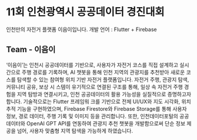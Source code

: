 # 11회 인천광역시 공공데이터 경진대회

인천만의 자전거 플랫폼 이음이입니다. 
개발 언어 : Flutter + Firebase


## Team - 이음이

 ‘이음이’는 인천시 공공데이터를 기반으로, 사용자가 자전거 코스를 직접 설계하고 실시간으로 
주행 경로를 기록하며, AI 챗봇을 통해 인천 지역의 관광지를 추천받아 새로운 코스를 탐색할 수 
있는 참여형 위치 기반 자전거 플랫폼입니다. 자전거 주행, 관광지 탐색, 커뮤니티 공유, 보상 시
스템이 유기적으로 연결된 구조를 통해, 일상 속 자전거 주행 경험을 지역 탐방과 연결시키고, 
인천 공공데이터의 활용 가능성을 실질적으로 증명하고자 합니다. 기술적으로는 Flutter 프레임워
크를 기반으로 전체 UI/UX와 지도 시각화, 위치 추적 기능을 구현하였으며, Firebase Firestore와 
Firebase Storage를 통해 사용자 정보, 경로 데이터, 주행 기록 및 이미지 등을 관리합니다. 또한, 
인천데이터포털의 공공데이터와 OpenAI GPT API를 연동하여 관광지 추천 챗봇을 개발함으로써 
단순 정보 제공을 넘어, 사용자 맞춤형 지역 탐색을 가능하게 하였습니다.
